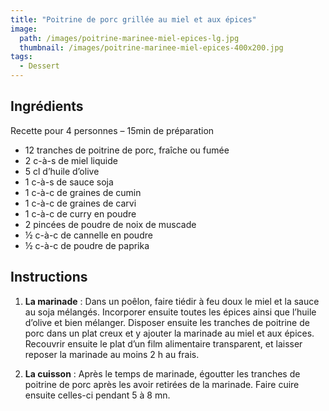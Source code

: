 ```yaml
---
title: "Poitrine de porc grillée au miel et aux épices"
image: 
  path: /images/poitrine-marinee-miel-epices-lg.jpg
  thumbnail: /images/poitrine-marinee-miel-epices-400x200.jpg
tags:
  - Dessert
---
```


## Ingrédients

Recette pour 4 personnes – 15min de préparation

* 12 tranches de poitrine de porc, fraîche ou fumée
* 2 c-à-s de miel liquide
* 5 cl d’huile d’olive
* 1 c-à-s de sauce soja
* 1 c-à-c de graines de cumin
* 1 c-à-c de graines de carvi
* 1 c-à-c de curry en poudre
* 2 pincées de poudre de noix de muscade
* ½ c-à-c de cannelle en poudre
* ½ c-à-c de poudre de paprika


## Instructions

1. **La marinade** : Dans un poêlon, faire tiédir à feu doux le miel et la sauce au soja mélangés. Incorporer ensuite toutes les épices ainsi que l’huile d’olive et bien mélanger. Disposer ensuite les tranches de poitrine de porc dans un plat creux et y ajouter la marinade au miel et aux épices. Recouvrir ensuite le plat d’un film alimentaire transparent, et laisser reposer la marinade au moins 2 h au frais.

2. **La cuisson** : Après le temps de marinade, égoutter les tranches de poitrine de porc après les avoir retirées de la marinade. Faire cuire ensuite celles-ci pendant 5 à 8 mn.
